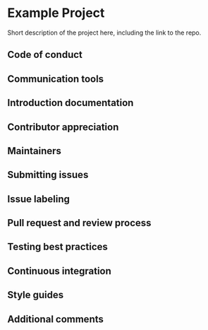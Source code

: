 # Example Project

Short description of the project here, including the link to the repo.

## Code of conduct
## Communication tools
## Introduction documentation
## Contributor appreciation
## Maintainers
## Submitting issues
## Issue labeling
## Pull request and review process
## Testing best practices
## Continuous integration
## Style guides
## Additional comments
